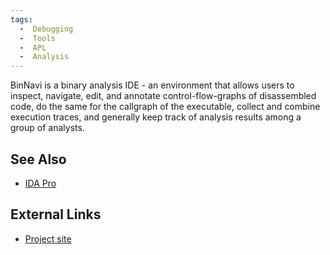 ```yaml
---
tags:
  -  Debugging
  -  Tools
  -  APL
  -  Analysis 
---
```

BinNavi is a binary analysis IDE - an environment that allows users to
inspect, navigate, edit, and annotate control-flow-graphs of
disassembled code, do the same for the callgraph of the executable,
collect and combine execution traces, and generally keep track of
analysis results among a group of analysts.

## See Also

- [IDA Pro](ida_pro.md)

## External Links

- [Project site](https://github.com/google/binnavi)